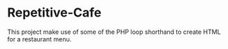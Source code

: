 # Repetitive-Cafe
This project make use of some of the PHP loop shorthand to create HTML for a restaurant menu. 
